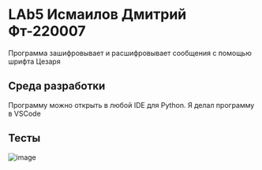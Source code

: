 # LAb5 Исмаилов Дмитрий Фт-220007
Программа зашифровывает и расшифровывает сообщения с помощью шрифта Цезаря
## Среда разработки
Программу можно открыть в любой IDE для Python. Я делал программу в VSCode
## Тесты
![image](https://github.com/Dmitrij228Ismailov/LAb5/assets/146659406/780c0967-5c74-4d8b-a70e-c20c97fdc5e0)

